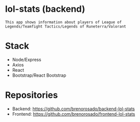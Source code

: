 # lol-stats (backend)
    This app shows information about players of League of Legends/Teamfight Tactics/Legends of Runeterra/Valorant

# Stack
- Node/Express
- Axios
- React
- Bootstrap/React Bootstrap

# Repositories
- Backend: https://github.com/brenorosado/backend-lol-stats
- Frontend: https://github.com/brenorosado/frontend-lol-stats